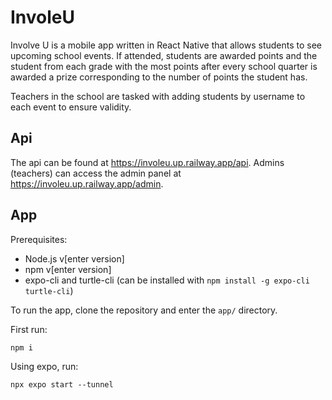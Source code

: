 # InvoleU

Involve U is a mobile app written in React Native that allows students to see upcoming school events. If attended, students are awarded points and the student from each grade with the most points after every school quarter is awarded a prize corresponding to the number of points the student has.

Teachers in the school are tasked with adding students by username to each event to ensure validity.

## Api

The api can be found at https://involeu.up.railway.app/api. Admins (teachers) can access the admin panel at https://involeu.up.railway.app/admin.

## App

Prerequisites:

- Node.js v[enter version]
- npm v[enter version]
- expo-cli and turtle-cli (can be installed with `npm install -g expo-cli turtle-cli`)

To run the app, clone the repository and enter the `app/` directory.

First run:

```
npm i
```

Using expo, run:

```
npx expo start --tunnel
```
